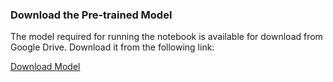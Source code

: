 ### Download the Pre-trained Model
The model required for running the notebook is available for download from Google Drive. Download it from the following link:

[Download Model](https://drive.google.com/drive/folders/1c3t1HA1pPGGYvoz6qmQwpY7bWOCmQ10y)